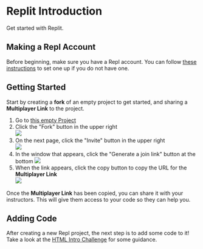 # Replit Introduction
Get started with Replit.

## Making a Repl Account
Before beginning, make sure you have a Repl account. You can follow [these instructions](../ReplSetup.md) to set one up if you do not have one.

## Getting Started
Start by creating a **fork** of an empty project to get started, and sharing a **Multiplayer Link** to the project.

1. Go to [this empty Project](https://replit.com/@HylandOutreach/EmptyWeb#index.html)
1. Click the "Fork" button in the upper right  
    ![](https://i.imgur.com/BLN0x38.png)
1. On the next page, click the "Invite" button in the upper right  
    ![](https://i.imgur.com/HO0pn17.png)
1. In the window that appears, click the "Generate a join link" button at the bottom 
    ![](https://i.imgur.com/StM4yXX.png)
1. When the link appears, click the copy button to copy the URL for the **Multiplayer Link**  
    ![](https://i.imgur.com/G8fzSoE.png)

Once the **Multiplayer Link** has been copied, you can share it with your instructors. This will give them access to your code so they can help you.

## Adding Code
After creating a new Repl project, the next step is to add some code to it! Take a look at the [HTML Intro Challenge](HtmlIntroChallenge.md) for some guidance.